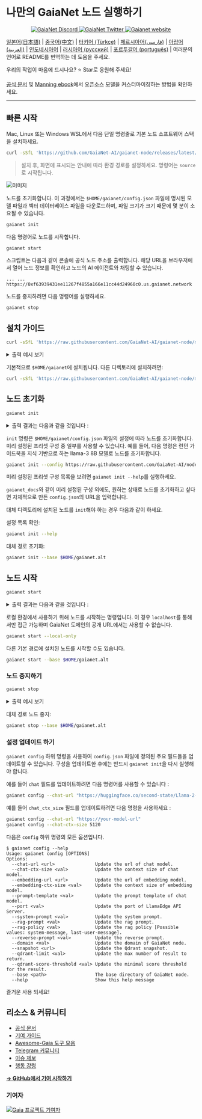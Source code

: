# 나만의 GaiaNet 노드 실행하기

<p align="center">
  <a href="https://discord.gg/gaianet-ai">
    <img src="https://img.shields.io/badge/chat-Discord-7289DA?logo=discord" alt="GaiaNet Discord">
  </a>
  <a href="https://twitter.com/Gaianet_AI">
    <img src="https://img.shields.io/badge/Twitter-1DA1F2?logo=twitter&amp;logoColor=white" alt="GaiaNet Twitter">
  </a>
   <a href="https://www.gaianet.ai/">
    <img src="https://img.shields.io/website?up_message=Website&url=https://www.gaianet.ai/" alt="Gaianet website">
  </a>
</p>

[일본어(日本語)](README-ja.md) | [중국어(中文)](README-cn.md)  | [터키어 (Türkçe)](README-tr.md) | [페르시아어(فارسی)](README-fa.md) | [아랍어 (العربية)](README-ar.md) | [인도네시아어](README-id.md) | [러시아어 (русский)](README-ru.md) | [포르투갈어 (português)](README-pt.md) | 여러분의 언어로 README를 번역하는 데 도움을 주세요.

우리의 작업이 마음에 드시나요? ⭐ Star로 응원해 주세요!

[공식 문서](https://docs.gaianet.ai/) 및 [Manning ebook](https://www.manning.com/liveprojectseries/open-source-llms-on-your-own-computer)에서 오픈소스 모델을 커스터마이징하는 방법을 확인하세요.

---

## 빠른 시작

Mac, Linux 또는 Windows WSL에서 다음 단일 명령줄로 기본 노드 소프트웨어 스택을 설치하세요.

```bash
curl -sSfL 'https://github.com/GaiaNet-AI/gaianet-node/releases/latest/download/install.sh' | bash
```

> 설치 후, 화면에 표시되는 안내에 따라 환경 경로를 설정하세요. 명령어는 `source`로 시작됩니다.

![이미지](https://github.com/user-attachments/assets/dc75817c-9a54-4994-ab90-1efb1a018b17)

노드를 초기화합니다. 이 과정에서는 `$HOME/gaianet/config.json` 파일에 명시된 모델 파일과 벡터 데이터베이스 파일을 다운로드하며, 파일 크기가 크기 때문에 몇 분이 소요될 수 있습니다.

```bash
gaianet init
```

다음 명령어로 노드를 시작합니다.

```bash
gaianet start
```

스크립트는 다음과 같이 콘솔에 공식 노드 주소를 출력합니다. 해당 URL을 브라우저에서 열어 노드 정보를 확인하고 노드의 AI 에이전트와 채팅할 수 있습니다.

```
... ... https://0xf63939431ee11267f4855a166e11cc44d24960c0.us.gaianet.network
```

노드를 중지하려면 다음 명령어를 실행하세요.

```bash
gaianet stop
```

## 설치 가이드

```bash
curl -sSfL 'https://raw.githubusercontent.com/GaiaNet-AI/gaianet-node/main/install.sh' | bash
```

<details><summary> 출력 예시 보기 </summary>

```console
[+] 기본 설정 파일 다운로드 중...
[+] nodeid.json 다운로드 중...
[+] WasmEdge 설치 중 (wasi-nn_ggml 플러그인 포함)...
Info: Linux-x86_64 감지됨
Info: WasmEdge 설치 경로: /home/azureuser/.wasmedge
Info: WasmEdge-0.13.5 가져오는 중

/tmp/wasmedge.2884467 ~/gaianet
######################################################################## 100.0%
~/gaianet
Installation of wasmedge-0.13.5 successful
WasmEdge binaries accessible
    The WasmEdge Runtime wasmedge version 0.13.5 is installed in /home/azureuser/.wasmedge/bin/wasmedge.
[+] Installing Qdrant binary...
    * Download Qdrant binary
################################################################################################## 100.0%
    * Initialize Qdrant directory
[+] Downloading the rag-api-server.wasm ...
################################################################################################## 100.0%
[+] Downloading dashboard ...
################################################################################################## 100.0%
...
설치 완료!
```
</details>

기본적으로 `$HOME/gaianet`에 설치됩니다. 다른 디렉토리에 설치하려면:

```bash
curl -sSfL 'https://raw.githubusercontent.com/GaiaNet-AI/gaianet-node/main/install.sh' | bash -s -- --base $HOME/gaianet.alt
```

## 노드 초기화

```bash
gaianet init
```

<details><summary> 출력 결과는 다음과 같을 것입니다 : </summary>

```bash
[+] Downloading Llama-2-7b-chat-hf-Q5_K_M.gguf ...
############################################################################################################################## 100.0%############################################################################################################################## 100.0%

[+] Downloading all-MiniLM-L6-v2-ggml-model-f16.gguf ...

############################################################################################################################## 100.0%############################################################################################################################## 100.0%

[+] Creating 'default' collection in the Qdrant instance ...

    * Start a Qdrant instance ...

    * Remove the existed 'default' Qdrant collection ...

    * Download Qdrant collection snapshot ...
############################################################################################################################## 100.0%############################################################################################################################## 100.0%

    * Import the Qdrant collection snapshot ...

    * Recovery is done successfully
```

</details>

`init` 명령은 `$HOME/gaianet/config.json` 파일의 설정에 따라 노드를 초기화합니다. 미리 설정된 프리셋 구성 중 일부를 사용할 수 있습니다. 예를 들어, 다음 명령은 런던 가이드북을 지식 기반으로 하는 llama-3 8B 모델로 노드를 초기화합니다.

```bash
gaianet init --config https://raw.githubusercontent.com/GaiaNet-AI/node-configs/main/llama-3-8b-instruct_london/config.json
```

미리 설정된 프리셋 구성 목록을 보려면 `gaianet init --help`를 실행하세요.

`gaianet_docs`와 같이 미리 설정된 구성 외에도, 원하는 상태로 노드를 초기화하고 싶다면 자체적으로 만든 `config.json`의 URL을 입력합니다.


대체 디렉토리에 설치된 노드를 `init`해야 하는 경우 다음과 같이 하세요.

설정 목록 확인:

```bash
gaianet init --help
```

대체 경로 초기화:

```bash
gaianet init --base $HOME/gaianet.alt
```

## 노드 시작

```bash
gaianet start
```

<details><summary> 출력 결과는 다음과 같을 것입니다 : </summary>
```bash
[+] Starting Qdrant instance ...
    Qdrant 인스턴스 시작됨 (pid: 39762)
[+] Starting LlamaEdge API Server ...
    Run the following command to start the LlamaEdge API Server:
wasmedge --dir .:./dashboard --nn-preload default:GGML:AUTO:Llama-2-7b-chat-hf-Q5_K_M.gguf --nn-preload embedding:GGML:AUTO:all-MiniLM-L6-v2-ggml-model-f16.gguf rag-api-server.wasm --model-name Llama-2-7b-chat-hf-Q5_K_M,all-MiniLM-L6-v2-ggml-model-f16 --ctx-size 4096,384 --prompt-template llama-2-chat --qdrant-collection-name default --web-ui ./ --socket-addr 0.0.0.0:8080 --log-prompts --log-stat --rag-prompt "Use the following pieces of context to answer the user's question.\nIf you don't know the answer, just say that you don't know, don't try to make up an answer.\n----------------\n"
[+] LlamaEdge API 서버 시작됨 (pid: 39796)
```
</details>

로컬 환경에서 사용하기 위해 노드를 시작하는 명령입니다. 이 경우 `localhost`를 통해서만 접근 가능하며 GaiaNet 도메인의 공개 URL에서는 사용할 수 없습니다.

```bash
gaianet start --local-only
```

다른 기본 경로에 설치된 노드를 시작할 수도 있습니다.

```bash
gaianet start --base $HOME/gaianet.alt
```

### 노드 중지하기

```bash
gaianet stop
```

<details><summary> 출력 예시 보기 </summary>

```bash
[+] WasmEdge, Qdrant, frpc 중지 중...
```

</details>

대체 경로 노드 중지:

```bash
gaianet stop --base $HOME/gaianet.alt
```

### 설정 업데이트 하기

`gaianet config` 하위 명령을 사용하여 `config.json` 파일에 정의된 주요 필드들을 업데이트할 수 있습니다. 구성을 업데이트한 후에는 반드시 `gaianet init`을 다시 실행해야 합니다.

예를 들어 `chat` 필드를 업데이트하려면 다음 명령어를 사용할 수 있습니다 :

```bash
gaianet config --chat-url "https://huggingface.co/second-state/Llama-2-13B-Chat-GGUF/resolve/main/Llama-2-13b-chat-hf-Q5_K_M.gguf"
```
예를 들어 `chat_ctx_size` 필드를 업데이트하려면 다음 명령을 사용하세요 :

```bash
gaianet config --chat-url "https://your-model-url"
gaianet config --chat-ctx-size 5120
```

다음은 `config` 하위 명령의 모든 옵션입니다.

```console
$ gaianet config --help
Usage: gaianet config [OPTIONS]
Options:
  --chat-url <url>               Update the url of chat model.
  --chat-ctx-size <val>          Update the context size of chat model.
  --embedding-url <url>          Update the url of embedding model.
  --embedding-ctx-size <val>     Update the context size of embedding model.
  --prompt-template <val>        Update the prompt template of chat model.
  --port <val>                   Update the port of LlamaEdge API Server.
  --system-prompt <val>          Update the system prompt.
  --rag-prompt <val>             Update the rag prompt.
  --rag-policy <val>             Update the rag policy [Possible values: system-message, last-user-message].
  --reverse-prompt <val>         Update the reverse prompt.
  --domain <val>                 Update the domain of GaiaNet node.
  --snapshot <url>               Update the Qdrant snapshot.
  --qdrant-limit <val>           Update the max number of result to return.
  --qdrant-score-threshold <val> Update the minimal score threshold for the result.
  --base <path>                  The base directory of GaiaNet node.
  --help                         Show this help message
```

즐거운 사용 되세요!

## 리소스 & 커뮤니티

- [공식 문서](https://docs.gaianet.ai/intro)
- [기여 가이드](https://github.com/Gaianet-AI/gaianet-node/blob/main/CONTRIBUTING.md)
- [Awesome-Gaia 도구 모음](https://github.com/GaiaNet-AI/awesome-gaia)
- [Telegram 커뮤니티](https://t.me/+a0bJInD5lsYxNDJl)
- [이슈 제보](https://github.com/GaiaNet-AI/gaianet-node/issues)
- [행동 강령](https://github.com/GaiaNet-AI/gaianet-node/blob/main/CODE_OF_CONDUCT.md)

[**→ GitHub에서 기여 시작하기**](https://github.com/GaiaNet-AI/gaianet-node/blob/main/CONTRIBUTING.md)

### 기여자

<a href="https://github.com/GaiaNet-AI/gaianet-node/graphs/contributors">
  <img src="https://contrib.rocks/image?repo=GaiaNet-AI/gaianet-node" alt="Gaia 프로젝트 기여자" />
</a>
